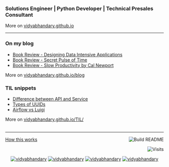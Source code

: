 ###  Solutions Engineer | Python Developer |  Technical Presales Consultant
More on [vidyabhandary.github.io](https://vidyabhandary.github.io)

<table><tr>

---

### On my blog
<!-- blog starts -->
* [Book Review - Designing Data Intensive Applications](https://vidyabhandary.github.io/blog/computers,/technology,/bigdata/2024/12/08/Book-Review-DDIA.html)
* [Book Review - Secret Pulse of Time](https://vidyabhandary.github.io/blog/productivity,/selfimprovement,/time/2024/12/08/Book-Review-Secret-Pulse-Of-Time.html)
* [Book Review - Slow Productivity by Cal Newport](https://vidyabhandary.github.io/blog/productivity,/selfimprovement/2024/12/08/Book-Review-Slow-Productivity.html)
<!-- blog ends -->
More on [vidyabhandary.github.io/blog](https://vidyabhandary.github.io/blog/)
</tr>

<tr>

### TIL snippets
<!-- tilentries starts -->

* [Difference between API and Service](https://github.com/vidyabhandary/til/blob/master/misc/APIvsService.md)
* [Types of UUIDs](https://github.com/vidyabhandary/til/blob/master/misc/UUIDTypes.md)
* [Airflow vs Luigi](https://github.com/vidyabhandary/til/blob/master/misc/AirFlowVsLuigi.md)
<!-- tilentries ends -->
More on [vidyabhandary.github.io/TIL/](https://vidyabhandary.github.io/TIL/)
</tr>

</table>

---

<a href="https://vidyabhandary.github.io/blog/github/2020/07/27/Self-updating-profile-readme.html">How this works</a>
<a href="https://github.com/vidyabhandary/vidyabhandary/actions"><img src="https://github.com/vidyabhandary/vidyabhandary/workflows/Build%20README/badge.svg" align="right" alt="Build README"></a> 

<a href="https://visitor-badge.laobi.icu/badge?page_id=vidyabhandary.visitor-badge&title=Visits"><img src="https://visitor-badge.laobi.icu/badge?page_id=vidyabhandary.visitor-badge&title=Visits" align="right" alt="Visits"></a> 

<p></br></p>
<p align="center">
  <a href="https://in.linkedin.com/in/vidyabhandary" target="blank"><img src="https://img.shields.io/badge/LinkedIn-0077B5?style=for-the-badge&logo=linkedin&logoColor=white" alt="vidyabhandary"/></a> 
  <a href="https://vidyabhandary.medium.com" target="blank"><img src="https://img.shields.io/badge/Medium-12100E?style=for-the-badge&logo=medium&logoColor=white" alt="vidyabhandary" /></a> 
  <a href="https://kaggle.com/vidyabhandary" target="blank"><img src="https://img.shields.io/badge/KAGGLE-20BEFF?&style=for-the-badge&logo=kaggle&logoColor=white" alt="vidyabhandary"/></a> 
  <a href="https://dev.to/vidyabhandary" target="blank"><img src="https://img.shields.io/badge/dev.to-0A0A0A?style=for-the-badge&logo=dev.to&logoColor=white" alt="vidyabhandary"/></a>
</p>  


<!-- ### Hi there 👋 --->
<!--
<a href="https://in.linkedin.com/in/vidyabhandary"><img height="24" width="24" src="https://cdn.jsdelivr.net/npm/simple-icons@v3/icons/linkedin.svg" /></a>
-->
<!--
**vidyabhandary/vidyabhandary** is a ✨ _special_ ✨ repository because its `README.md` (this file) appears on your GitHub profile.
-->
<!--
Here are some ideas to get you started:

- 🔭 I’m currently working on ...
- 🌱 I’m currently learning ...
- 👯 I’m looking to collaborate on ...
- 🤔 I’m looking for help with ...
- 💬 Ask me about ...
- 📫 How to reach me: ...
- 😄 Pronouns: ...
- ⚡ Fun fact: ...
-->
